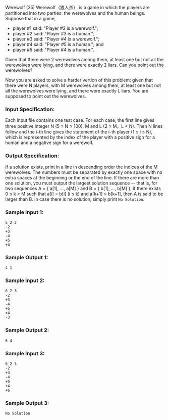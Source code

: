 Werewolf (35)
Werewolf（狼人杀） is a game in which the players are partitioned into two parties:
the werewolves and the human beings. Suppose that in a game,

  * player #1 said: "Player #2 is a werewolf.";
  * player #2 said: "Player #3 is a human.";
  * player #3 said: "Player #4 is a werewolf.";
  * player #4 said: "Player #5 is a human."; and
  * player #5 said: "Player #4 is a human.".

Given that there were 2 werewolves among them, at least one but not all the
werewolves were lying, and there were exactly 2 liars. Can you point out the
werewolves?

Now you are asked to solve a harder vertion of this problem: given that there
were N players, with M werewolves among them, at least one but not all the
werewolves were lying, and there were exactly L liars. You are supposed to
point out the werewolves.

### Input Specification:

Each input file contains one test case. For each case, the first line gives
three positive integer N (5 $\le$ N $\le$ 100), M and L (2 $\le$ M，L $<$ N).
Then N lines follow and the i-th line gives the statement of the i-th player
(1 $\le$ i $\le$ N), which is represented by the index of the player with a
positive sign for a human and a negative sign for a werewolf.

### Output Specification:

If a solution exists, print in a line in descending order the indices of the M
werewolves. The numbers must be separated by exactly one space with no extra
spaces at the beginning or the end of the line. If there are more than one
solution, you must output the largest solution sequence -- that is, for two
sequences A = { a[1], ..., a[M] } and B = { b[1], ..., b[M] }, if there exists
0 $\le$ k $<$ M such that a[i] = b[i] (i $\le$ k) and a[k+1] $>$ b[k+1], then
A is said to be larger than B. In case there is no solution, simply print `No
Solution`.

### Sample Input 1:

    
    
    5 2 2
    -2
    +3
    -4
    +5
    +4
    

### Sample Output 1:

    
    
    4 1
    

### Sample Input 2:

    
    
    6 2 3
    -2
    +3
    -4
    +5
    +4
    -3
    

### Sample Output 2:

    
    
    6 4
    

### Sample Input 3:

    
    
    6 2 5
    -2
    +3
    -4
    +5
    +4
    +6
    

### Sample Output 3:

    
    
    No Solution
    

